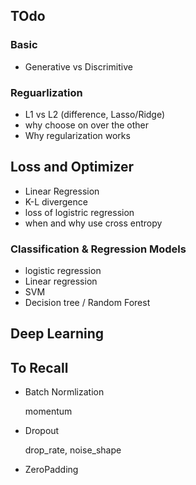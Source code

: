 ## TOdo 

### Basic
* Generative vs Discrimitive

### Reguarlization
* L1 vs L2 (difference, Lasso/Ridge)
* why choose on over the other
* Why regularization works
 

## Loss and Optimizer
* Linear Regression
* K-L divergence
* loss of logistric regression
* when and why use cross entropy


### Classification & Regression Models
* logistic regression
* Linear regression
* SVM
* Decision tree / Random Forest




## Deep Learning

## To Recall
- Batch Normlization

    momentum

- Dropout

    drop_rate, noise_shape

- ZeroPadding
